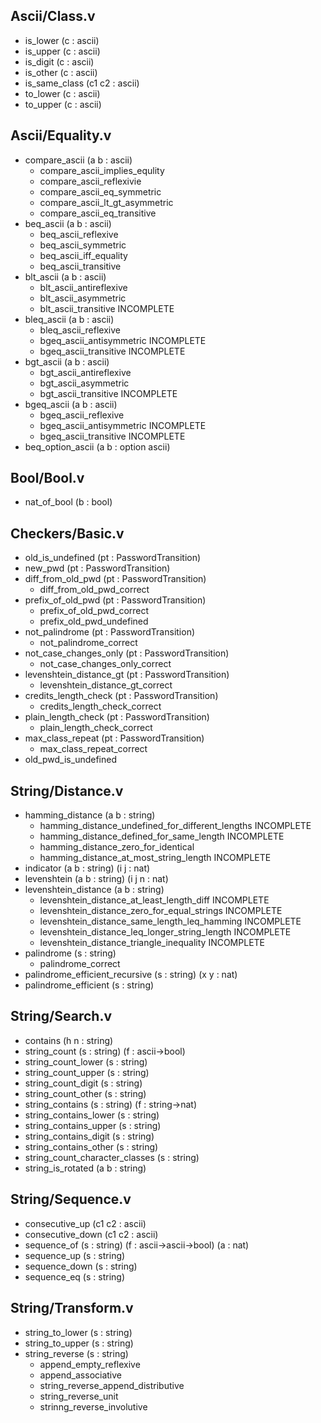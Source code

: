 ## Ascii/Class.v
+ is_lower (c : ascii)
+ is_upper (c : ascii)
+ is_digit (c : ascii)
+ is_other (c : ascii)
+ is_same_class (c1 c2 : ascii)
+ to_lower (c : ascii)
+ to_upper (c : ascii)

## Ascii/Equality.v
+ compare_ascii (a b : ascii)
  - compare_ascii_implies_equlity
  - compare_ascii_reflexivie
  - compare_ascii_eq_symmetric
  - compare_ascii_lt_gt_asymmetric
  - compare_ascii_eq_transitive
+ beq_ascii (a b : ascii)
  - beq_ascii_reflexive
  - beq_ascii_symmetric
  - beq_ascii_iff_equality
  - beq_ascii_transitive
+ blt_ascii (a b : ascii)
  - blt_ascii_antireflexive
  - blt_ascii_asymmetric
  - blt_ascii_transitive INCOMPLETE
+ bleq_ascii (a b : ascii)
  - bleq_ascii_reflexive
  - bgeq_ascii_antisymmetric INCOMPLETE
  - bgeq_ascii_transitive INCOMPLETE
+ bgt_ascii (a b : ascii)
  - bgt_ascii_antireflexive
  - bgt_ascii_asymmetric
  - bgt_ascii_transitive INCOMPLETE
+ bgeq_ascii (a b : ascii)
  - bgeq_ascii_reflexive
  - bgeq_ascii_antisymmetric INCOMPLETE
  - bgeq_ascii_transitive INCOMPLETE
+ beq_option_ascii (a b : option ascii)

## Bool/Bool.v
+ nat_of_bool (b : bool)

## Checkers/Basic.v
+ old_is_undefined (pt : PasswordTransition)
+ new_pwd (pt : PasswordTransition)
+ diff_from_old_pwd (pt : PasswordTransition)
  - diff_from_old_pwd_correct
+ prefix_of_old_pwd (pt : PasswordTransition)
  - prefix_of_old_pwd_correct
  - prefix_old_pwd_undefined
+ not_palindrome (pt : PasswordTransition)
  - not_palindrome_correct 
+ not_case_changes_only (pt : PasswordTransition)
  - not_case_changes_only_correct
+ levenshtein_distance_gt (pt : PasswordTransition)
  - levenshtein_distance_gt_correct
+ credits_length_check (pt : PasswordTransition)
  - credits_length_check_correct
+ plain_length_check (pt : PasswordTransition)
  - plain_length_check_correct
+ max_class_repeat (pt : PasswordTransition)
  - max_class_repeat_correct
+ old_pwd_is_undefined

## String/Distance.v
+ hamming_distance (a b : string)
  - hamming_distance_undefined_for_different_lengths INCOMPLETE
  - hamming_distance_defined_for_same_length INCOMPLETE
  - hamming_distance_zero_for_identical
  - hamming_distance_at_most_string_length INCOMPLETE
+ indicator (a b : string) (i j : nat)
+ levenshtein (a b : string) (i j n : nat)
+ levenshtein_distance (a b : string)
  - levenshtein_distance_at_least_length_diff INCOMPLETE
  - levenshtein_distance_zero_for_equal_strings INCOMPLETE
  - levenshtein_distance_same_length_leq_hamming INCOMPLETE
  - levenshtein_distance_leq_longer_string_length INCOMPLETE
  - levenshtein_distance_triangle_inequality INCOMPLETE
+ palindrome (s : string)
  - palindrome_correct
+ palindrome_efficient_recursive (s : string) (x y : nat)
+ palindrome_efficient (s : string)

## String/Search.v
+ contains (h n : string)
+ string_count (s : string) (f : ascii->bool)
+ string_count_lower (s : string)
+ string_count_upper (s : string)
+ string_count_digit (s : string)
+ string_count_other (s : string)
+ string_contains (s : string) (f : string->nat)
+ string_contains_lower (s : string)
+ string_contains_upper (s : string)
+ string_contains_digit (s : string)
+ string_contains_other (s : string)
+ string_count_character_classes (s : string)
+ string_is_rotated (a b : string)

## String/Sequence.v
+ consecutive_up (c1 c2 : ascii)
+ consecutive_down (c1 c2 : ascii)
+ sequence_of (s : string) (f : ascii->ascii->bool) (a : nat)
+ sequence_up (s : string)
+ sequence_down (s : string)
+ sequence_eq (s : string)

## String/Transform.v
+ string_to_lower (s : string)
+ string_to_upper (s : string)
+ string_reverse (s : string)
  - append_empty_reflexive
  - append_associative
  - string_reverse_append_distributive
  - string_reverse_unit
  - strinng_reverse_involutive
